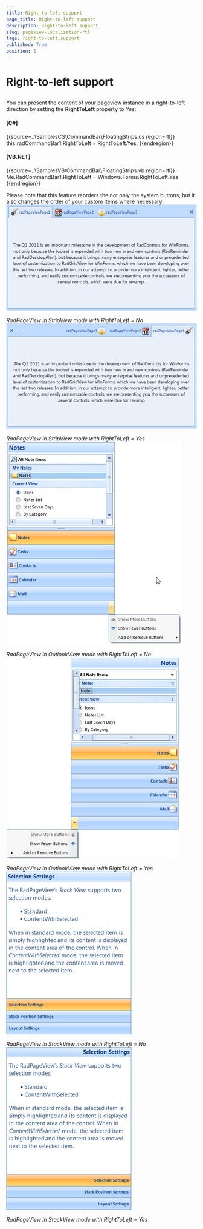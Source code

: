 ```yaml
---
title: Right-to-left support
page_title: Right-to-left support
description: Right-to-left support
slug: pageview-localization-rtl
tags: right-to-left,support
published: True
position: 1
---
```


# Right-to-left support



## 

You can present the content of your pageview instance in a right-to-left direction by setting the __RightToLeft__ property to *Yes*: 
         

#### __[C#]__

{{source=..\SamplesCS\CommandBar\FloatingStrips.cs region=rtl}}
	            this.radCommandBar1.RightToLeft = RightToLeft.Yes;
	{{endregion}}



#### __[VB.NET]__

{{source=..\SamplesVB\CommandBar\FloatingStrips.vb region=rtl}}
	        Me.RadCommandBar1.RightToLeft = Windows.Forms.RightToLeft.Yes
	{{endregion}}



Please note that this feature reorders the not only the system buttons, but it also changes
        the order of your custom items where necessary:![pageview-localization-rtl 001](images/pageview-localization-rtl001.png)

*RadPageView in StripView mode with RightToLeft = No*![pageview-localization-rtl 002](images/pageview-localization-rtl002.png)

*RadPageView in StripView mode with RightToLeft = Yes*![pageview-localization-rtl 003](images/pageview-localization-rtl003.png)

*RadPageView in OutlookView mode with RightToLeft = No*![pageview-localization-rtl 004](images/pageview-localization-rtl004.png)

*RadPageView in OutlookView mode with RightToLeft = Yes*![pageview-localization-rtl 005](images/pageview-localization-rtl005.png)

*RadPageView in StackView mode with RightToLeft = No*![pageview-localization-rtl 006](images/pageview-localization-rtl006.png)

*RadPageView in StackView mode with RightToLeft = Yes*

